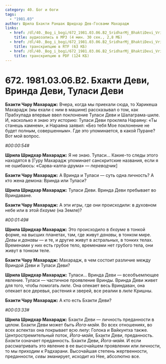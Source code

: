 ```yaml
---
category: 40. Бог и боги
tags:
  - "1981.03"
author: Шрила Бхакти Ракшак Шридхар Дев-Госвами Махарадж
links:
  - href: /dl/40._Bog_i_bogi/672_1981.03.06.B2_SridharMj_BhaktiDevi_VrindaDevi_TulasiDevi.mp3
    title: аудиозапись в MP3 (4 мин. 30 сек., 2,8 МБ)
  - href: /dl/40._Bog_i_bogi/672_1981.03.06.B2_SridharMj_BhaktiDevi_VrindaDevi_TulasiDevi.rtf
    title: транскрипцию в RTF (63 КБ)
  - href: /dl/40._Bog_i_bogi/672_1981.03.06.B2_SridharMj_BhaktiDevi_VrindaDevi_TulasiDevi.pdf
    title: транскрипцию в PDF (124 КБ)
---
```


# 672. 1981.03.06.B2. Бхакти Деви, Вринда Деви, Туласи Деви

**Бхакти Чару Махарадж:** Вчера, когда мы приехали сюда, то Харикеша Махарадж (мы ехали с ним в машине) рассказывал о том, как Прабхупада впервые ввел поклонение Туласи Деви и Шалаграма-шиле. И, насколько я знаю эту историю: Туласи Деви прокляла Нараяну: «Ты станешь камнем», и Нараяна заявил: «Без тебя Мое поклонение не будет полным, совершенным». Где это упоминается, в какой Пуране? Вот мой вопрос.

*#00:00:54#*

**Шрила Шридхар Махарадж:** Я не знаю. Туласи… Какие-то следы этого находятся в [Гуру Махарадж упоминает санскритские названия, если я не ошибаюсь: «Сарва-калпа-друма» — *переводчик*]

**Бхакти Чару Махарадж:** А Вринда и Туласи — суть одна личность? А кто жена демона: Вринда или Туласи?

**Шрила Шридхар Махарадж:** Туласи Деви. Вринда Деви пребывает во Вриндаване.

**Бхакти Чару Махарадж:** А эти игры, где они происходили: в духовном небе или в этой *бхауме* (на Земле)?

*#00:01:49#*

**Шрила Шридхар Махарадж:** Это происходило в *бхауме* в тонкой форме, на высших планетах, там, где живут *данавы*, в тонком мире. *Девы* и *данавы* — и те, и другие живут в астральных, в тонких телах. Временами у них есть грубое тело, временами нет грубого тела, они живут в тонком теле.

**Бхакти Чару Махарадж:** Махарадж, в чем состоит различие между Вриндой Деви и Туласи Деви?

**Шрила Шридхар Махарадж:** Туласи… Вринда Деви — всеобъемлющее явление. Туласи — частичное проявление Вринды. Вринда Деви живет для того, чтобы помогать *лиле*. Она опекает весь Вриндаван, она опекает все деревья, растения и зверей, все реалии в *лиле* Кришны.

**Бхакти Чару Махарадж:** А кто есть Бхакти Деви?

*#00:03:33#*

**Шрила Шридхар Махарадж:** Бхакти Деви — личность преданности в целом. Бхакти Деви может быть *Йога-майя*. Во всех отношениях, во всех аспектах она покрывает всю *лилу*: Голока и Вайкунтха также. Центростремительный поток, *Йога-майя*, Бхакти Деви, преданность. *Бхакти* означает преданность. Бхакти Деви, *Йога-майя*. И если рассматривать это явление в ее высочайшем проявлении или личности, то мы приходим к Радхарани. Высочайшая степень жертвенности, преданности, *севы* эманирует, исходит из Нее, абсолютно все.

